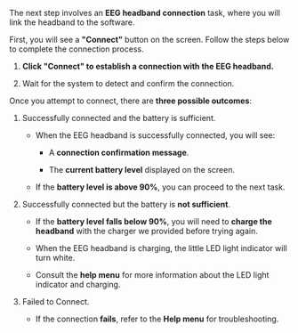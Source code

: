 The next step involves an **EEG headband connection** task, where you will link the headband to the software.  

First, you will see a **"Connect"** button on the screen. Follow the steps below to complete the connection process.

1. **Click "Connect" to establish a connection with the EEG headband.**  

2. Wait for the system to detect and confirm the connection.  

Once you attempt to connect, there are **three possible outcomes**:  

1. Successfully connected and the battery is sufficient.

    - When the EEG headband is successfully connected, you will see:  

        - A **connection confirmation message**.

        - The **current battery level** displayed on the screen.

    - If the **battery level is above 90%**, you can proceed to the next task.

2. Successfully connected but the battery is **not sufficient**.

    - If the **battery level falls below 90%**, you will need to **charge the headband** with the charger we provided before trying again. 

    - When the EEG headband is charging, the little LED light indicator will turn white. 

    - Consult the **help menu** for more information about the LED light indicator and charging.

3. Failed to Connect.

    - If the connection **fails**, refer to the **Help menu** for troubleshooting.
